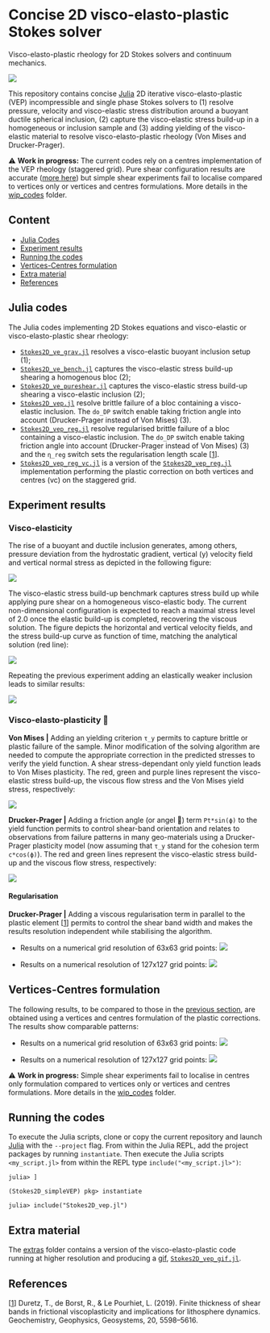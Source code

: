 # Concise 2D visco-elasto-plastic Stokes solver
Visco-elasto-plastic rheology for 2D Stokes solvers and continuum mechanics.

![](extras/Stokes2D_vep.gif)

This repository contains concise [Julia] 2D iterative visco-elasto-plastic (VEP) incompressible and single phase Stokes solvers to (1) resolve pressure, velocity and visco-elastic stress distribution around a buoyant ductile spherical inclusion, (2) capture the visco-elastic stress build-up in a homogeneous or inclusion sample and (3) adding yielding of the visco-elastic material to resolve visco-elasto-plastic rheology (Von Mises and Drucker-Prager).

⚠️ **Work in progress:** The current codes rely on a centres implementation of the VEP rheology (staggered grid). Pure shear configuration results are accurate ([more here](#vertices-centres-formulation)) but simple shear experiments fail to localise compared to vertices only or vertices and centres formulations. More details in the [wip_codes](wip_codes/) folder.

## Content
* [Julia Codes](#julia-codes)
* [Experiment results](#experiment-results)
* [Running the codes](#running-the-codes)
* [Vertices-Centres formulation](#vertices-centres-formulation)
* [Extra material](#extra-material)
* [References](#references)

## Julia codes
The Julia codes implementing 2D Stokes equations and visco-elastic or visco-elasto-plastic shear rheology:
- [`Stokes2D_ve_grav.jl`](Stokes2D_ve_grav.jl) resolves a visco-elastic buoyant inclusion setup (1);
- [`Stokes2D_ve_bench.jl`](Stokes2D_ve_bench.jl) captures the visco-elastic stress build-up shearing a homogenous bloc (2);
- [`Stokes2D_ve_pureshear.jl`](Stokes2D_ve_pureshear.jl) captures the visco-elastic stress build-up shearing a visco-elastic inclusion (2);
- [`Stokes2D_vep.jl`](Stokes2D_vep.jl) resolve brittle failure of a bloc containing a visco-elastic inclusion. The `do_DP` switch enable taking friction angle into account (Drucker-Prager instead of Von Mises) (3).
- [`Stokes2D_vep_reg.jl`](Stokes2D_vep_reg.jl) resolve regularised brittle failure of a bloc containing a visco-elastic inclusion. The `do_DP` switch enable taking friction angle into account (Drucker-Prager instead of Von Mises) (3) and the `η_reg` switch sets the regularisation length scale \[[1]\].
- [`Stokes2D_vep_reg_vc.jl`](Stokes2D_vep_reg_vc.jl) is a version of the [`Stokes2D_vep_reg.jl`](Stokes2D_vep_reg.jl) implementation performing the plastic correction on both vertices and centres (vc) on the staggered grid.

## Experiment results

### Visco-elasticity
The rise of a buoyant and ductile inclusion generates, among others, pressure deviation from the hydrostatic gradient, vertical (y) velocity field and vertical normal stress as depicted in the following figure:

![](docs/output_ve_grav.png)

The visco-elastic stress build-up benchmark captures stress build up while applying pure shear on a homogeneous visco-elastic body. The current non-dimensional configuration is expected to reach a maximal stress level of 2.0 once the elastic build-up is completed, recovering the viscous solution. The figure depicts the horizontal and vertical velocity fields, and the stress build-up curve as function of time, matching the analytical solution (red line):

![](docs/output_ve_bench.png)

Repeating the previous experiment adding an elastically weaker inclusion leads to similar results:

![](docs/output_ve_pureshear.png)

### Visco-elasto-plasticity 🎉
**Von Mises |** Adding an yielding criterion `τ_y` permits to capture brittle or plastic failure of the sample. Minor modification of the solving algorithm are needed to compute the appropriate correction in the predicted stresses to verify the yield function. A shear stress-dependant only yield function leads to Von Mises plasticity. The red, green and purple lines represent the visco-elastic stress build-up, the viscous flow stress and the Von Mises yield stress, respectively:

![](docs/output_vep_vm.png)

**Drucker-Prager |** Adding a friction angle (or angel 👼) term `Pt*sin(ϕ)` to the yield function permits to control shear-band orientation and relates to observations from failure patterns in many geo-materials using a Drucker-Prager plasticity model (now assuming that `τ_y` stand for the cohesion term `c*cos(ϕ)`). The red and green lines represent the visco-elastic stress build-up and the viscous flow stress, respectively:

![](docs/output_vep_dp.png)

#### Regularisation
**Drucker-Prager |** Adding a viscous regularisation term in parallel to the plastic element \[[1]\] permits to control the shear band width and makes the results resolution independent while stabilising the algorithm.

- Results on a numerical grid resolution of 63x63 grid points:
![](docs/output_vep_dp_reg_63x63.png)

- Results on a numerical resolution of 127x127 grid points:
![](docs/output_vep_dp_reg_127x127.png)

## Vertices-Centres formulation
The following results, to be compared to those in the [previous section](#regularisation), are obtained using a vertices and centres formulation of the plastic corrections. The results show comparable patterns:

- Results on a numerical grid resolution of 63x63 grid points:
![](docs/output_vep_dp_reg_vc_63x63.png)

- Results on a numerical resolution of 127x127 grid points:
![](docs/output_vep_dp_reg_vc_127x127.png)

⚠️ **Work in progress:** Simple shear experiments fail to localise in centres only formulation compared to vertices only or vertices and centres formulations. More details in the [wip_codes](wip_codes/) folder.

## Running the codes
To execute the Julia scripts, clone or copy the current repository and launch [Julia] with the `--project` flag. From within the Julia REPL, add the project packages by running `instantiate`. Then execute the Julia scripts `<my_script.jl>` from within the REPL type `include("<my_script.jl>")`:
```julia-repl
julia> ]

(Stokes2D_simpleVEP) pkg> instantiate

julia> include("Stokes2D_vep.jl")
```

## Extra material
The [extras](extras/) folder contains a version of the visco-elasto-plastic code running at higher resolution and producing a [gif](extras/Stokes2D_vep.gif), [`Stokes2D_vep_gif.jl`](extras/Stokes2D_vep_gif.jl).

## References
\[[1]\] Duretz, T., de Borst, R., & Le Pourhiet, L. (2019). Finite thickness of shear bands in frictional viscoplasticity and implications for lithosphere dynamics. Geochemistry, Geophysics, Geosystems, 20, 5598–5616.


[1]: https://doi.org/10.1029/2019GC008531

[Julia]: https://julialang.org

